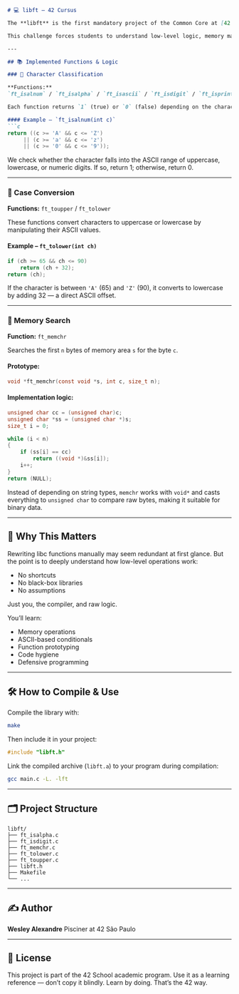 ````markdown
# 💻 libft – 42 Cursus

The **libft** is the first mandatory project of the Common Core at [42 School](https://42.fr/en/homepage/). In this project, we are required to recreate a set of standard C library functions from scratch — without relying on the actual libc.

This challenge forces students to understand low-level logic, memory manipulation, and pointer handling at the core of C programming.

---

## 📚 Implemented Functions & Logic

### 🔹 Character Classification

**Functions:**  
`ft_isalnum` / `ft_isalpha` / `ft_isascii` / `ft_isdigit` / `ft_isprint`

Each function returns `1` (true) or `0` (false) depending on the character classification using ASCII values.

#### Example – `ft_isalnum(int c)`
```c
return ((c >= 'A' && c <= 'Z')
     || (c >= 'a' && c <= 'z')
     || (c >= '0' && c <= '9'));
````

We check whether the character falls into the ASCII range of uppercase, lowercase, or numeric digits. If so, return 1; otherwise, return 0.

---

### 🔹 Case Conversion

**Functions:**
`ft_toupper` / `ft_tolower`

These functions convert characters to uppercase or lowercase by manipulating their ASCII values.

#### Example – `ft_tolower(int ch)`

```c
if (ch >= 65 && ch <= 90)
    return (ch + 32);
return (ch);
```

If the character is between `'A'` (65) and `'Z'` (90), it converts to lowercase by adding 32 — a direct ASCII offset.

---

### 🔹 Memory Search

**Function:**
`ft_memchr`

Searches the first `n` bytes of memory area `s` for the byte `c`.

#### Prototype:

```c
void *ft_memchr(const void *s, int c, size_t n);
```

#### Implementation logic:

```c
unsigned char cc = (unsigned char)c;
unsigned char *ss = (unsigned char *)s;
size_t i = 0;

while (i < n)
{
    if (ss[i] == cc)
        return ((void *)&ss[i]);
    i++;
}
return (NULL);
```

Instead of depending on string types, `memchr` works with `void*` and casts everything to `unsigned char` to compare raw bytes, making it suitable for binary data.

---

## 🧠 Why This Matters

Rewriting libc functions manually may seem redundant at first glance. But the point is to deeply understand how low-level operations work:

* No shortcuts
* No black-box libraries
* No assumptions

Just you, the compiler, and raw logic.

You’ll learn:

* Memory operations
* ASCII-based conditionals
* Function prototyping
* Code hygiene
* Defensive programming

---

## 🛠 How to Compile & Use

Compile the library with:

```bash
make
```

Then include it in your project:

```c
#include "libft.h"
```

Link the compiled archive (`libft.a`) to your program during compilation:

```bash
gcc main.c -L. -lft
```

---

## 🗂 Project Structure

```
libft/
├── ft_isalpha.c
├── ft_isdigit.c
├── ft_memchr.c
├── ft_tolower.c
├── ft_toupper.c
├── libft.h
├── Makefile
└── ...
```

---

## ✍️ Author

**Wesley Alexandre**
Pisciner at 42 São Paulo

---

## 📜 License

This project is part of the 42 School academic program.
Use it as a learning reference — don’t copy it blindly. Learn by doing. That’s the 42 way.

```
